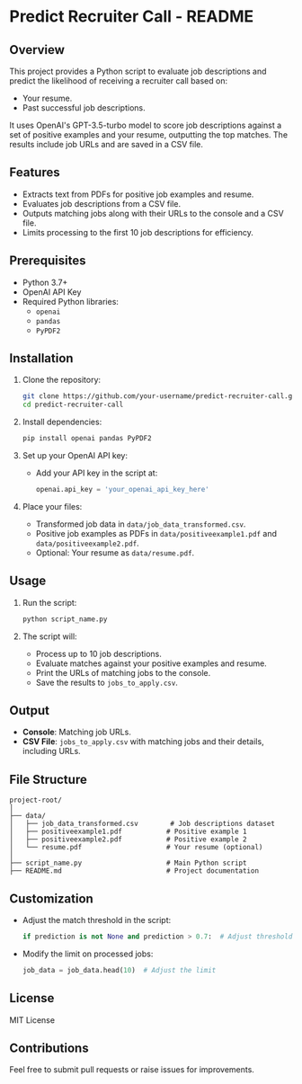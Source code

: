 # Predict Recruiter Call - README

## Overview
This project provides a Python script to evaluate job descriptions and predict the likelihood of receiving a recruiter call based on:
- Your resume.
- Past successful job descriptions.

It uses OpenAI's GPT-3.5-turbo model to score job descriptions against a set of positive examples and your resume, outputting the top matches. The results include job URLs and are saved in a CSV file.

## Features
- Extracts text from PDFs for positive job examples and resume.
- Evaluates job descriptions from a CSV file.
- Outputs matching jobs along with their URLs to the console and a CSV file.
- Limits processing to the first 10 job descriptions for efficiency.

## Prerequisites
- Python 3.7+
- OpenAI API Key
- Required Python libraries:
  - `openai`
  - `pandas`
  - `PyPDF2`

## Installation
1. Clone the repository:
   ```bash
   git clone https://github.com/your-username/predict-recruiter-call.git
   cd predict-recruiter-call
   ```

2. Install dependencies:
   ```bash
   pip install openai pandas PyPDF2
   ```

3. Set up your OpenAI API key:
   - Add your API key in the script at:
     ```python
     openai.api_key = 'your_openai_api_key_here'
     ```

4. Place your files:
   - Transformed job data in `data/job_data_transformed.csv`.
   - Positive job examples as PDFs in `data/positiveexample1.pdf` and `data/positiveexample2.pdf`.
   - Optional: Your resume as `data/resume.pdf`.

## Usage
1. Run the script:
   ```bash
   python script_name.py
   ```

2. The script will:
   - Process up to 10 job descriptions.
   - Evaluate matches against your positive examples and resume.
   - Print the URLs of matching jobs to the console.
   - Save the results to `jobs_to_apply.csv`.

## Output
- **Console**: Matching job URLs.
- **CSV File**: `jobs_to_apply.csv` with matching jobs and their details, including URLs.

## File Structure
```
project-root/
│
├── data/
│   ├── job_data_transformed.csv        # Job descriptions dataset
│   ├── positiveexample1.pdf           # Positive example 1
│   ├── positiveexample2.pdf           # Positive example 2
│   └── resume.pdf                     # Your resume (optional)
│
├── script_name.py                     # Main Python script
├── README.md                          # Project documentation
```

## Customization
- Adjust the match threshold in the script:
  ```python
  if prediction is not None and prediction > 0.7:  # Adjust threshold as needed
  ```
- Modify the limit on processed jobs:
  ```python
  job_data = job_data.head(10)  # Adjust the limit
  ```

## License
MIT License

## Contributions
Feel free to submit pull requests or raise issues for improvements.


